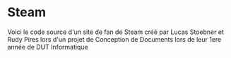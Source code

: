# Steam
Voici le code source d'un site de fan de Steam créé par Lucas Stoebner et Rudy Pires lors d'un projet de Conception de Documents lors de leur 1ere année de DUT Informatique
